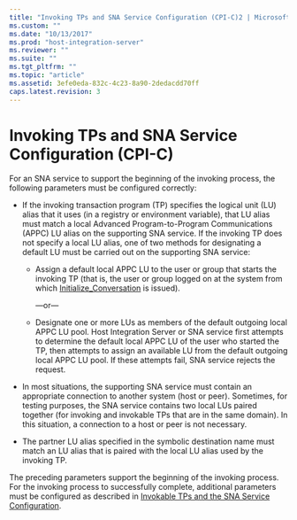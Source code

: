 ```yaml
---
title: "Invoking TPs and SNA Service Configuration (CPI-C)2 | Microsoft Docs"
ms.custom: ""
ms.date: "10/13/2017"
ms.prod: "host-integration-server"
ms.reviewer: ""
ms.suite: ""
ms.tgt_pltfrm: ""
ms.topic: "article"
ms.assetid: 3efe0eda-832c-4c23-8a90-2dedacdd70ff
caps.latest.revision: 3
---
```

# Invoking TPs and SNA Service Configuration (CPI-C)
For an SNA service to support the beginning of the invoking process, the following parameters must be configured correctly:  
  
-   If the invoking transaction program (TP) specifies the logical unit (LU) alias that it uses (in a registry or environment variable), that LU alias must match a local Advanced Program-to-Program Communications (APPC) LU alias on the supporting SNA service. If the invoking TP does not specify a local LU alias, one of two methods for designating a default LU must be carried out on the supporting SNA service:  
  
    -   Assign a default local APPC LU to the user or group that starts the invoking TP (that is, the user or group logged on at the system from which [Initialize_Conversation](../Topic/Initialize_Conversation%20\(CPI-C\)2.md) is issued).  
  
         —or—  
  
    -   Designate one or more LUs as members of the default outgoing local APPC LU pool. Host Integration Server or SNA service first attempts to determine the default local APPC LU of the user who started the TP, then attempts to assign an available LU from the default outgoing local APPC LU pool. If these attempts fail, SNA service rejects the request.  
  
-   In most situations, the supporting SNA service must contain an appropriate connection to another system (host or peer). Sometimes, for testing purposes, the SNA service contains two local LUs paired together (for invoking and invokable TPs that are in the same domain). In this situation, a connection to a host or peer is not necessary.  
  
-   The partner LU alias specified in the symbolic destination name must match an LU alias that is paired with the local LU alias used by the invoking TP.  
  
 The preceding parameters support the beginning of the invoking process. For the invoking process to successfully complete, additional parameters must be configured as described in [Invokable TPs and the SNA Service Configuration](../core/invokable-tps-and-the-sna-service-configuration-cpi-c.md).